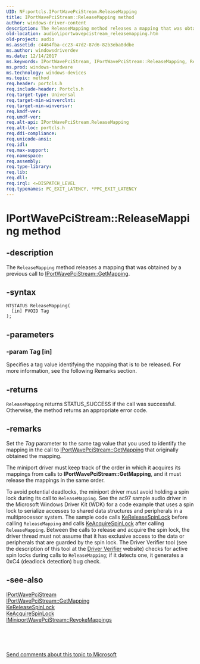 ```yaml
---
UID: NF:portcls.IPortWavePciStream.ReleaseMapping
title: IPortWavePciStream::ReleaseMapping method
author: windows-driver-content
description: The ReleaseMapping method releases a mapping that was obtained by a previous call to IPortWavePciStream::GetMapping.
old-location: audio\iportwavepcistream_releasemapping.htm
old-project: audio
ms.assetid: c4464fba-cc23-47d2-87d6-82b3eba8ddbe
ms.author: windowsdriverdev
ms.date: 12/14/2017
ms.keywords: IPortWavePciStream, IPortWavePciStream::ReleaseMapping, ReleaseMapping
ms.prod: windows-hardware
ms.technology: windows-devices
ms.topic: method
req.header: portcls.h
req.include-header: Portcls.h
req.target-type: Universal
req.target-min-winverclnt: 
req.target-min-winversvr: 
req.kmdf-ver: 
req.umdf-ver: 
req.alt-api: IPortWavePciStream.ReleaseMapping
req.alt-loc: portcls.h
req.ddi-compliance: 
req.unicode-ansi: 
req.idl: 
req.max-support: 
req.namespace: 
req.assembly: 
req.type-library: 
req.lib: 
req.dll: 
req.irql: <=DISPATCH_LEVEL
req.typenames: PC_EXIT_LATENCY, *PPC_EXIT_LATENCY
---
```


# IPortWavePciStream::ReleaseMapping method



## -description
The <code>ReleaseMapping</code> method releases a mapping that was obtained by a previous call to <a href="https://msdn.microsoft.com/library/windows/hardware/ff536909">IPortWavePciStream::GetMapping</a>.



## -syntax

````
NTSTATUS ReleaseMapping(
  [in] PVOID Tag
);
````


## -parameters

### -param Tag [in]

Specifies a tag value identifying the mapping that is to be released. For more information, see the following Remarks section.


## -returns
<code>ReleaseMapping</code> returns STATUS_SUCCESS if the call was successful. Otherwise, the method returns an appropriate error code.


## -remarks
Set the <i>Tag</i> parameter to the same tag value that you used to identify the mapping in the call to <a href="https://msdn.microsoft.com/library/windows/hardware/ff536909">IPortWavePciStream::GetMapping</a> that originally obtained the mapping.

The miniport driver must keep track of the order in which it acquires its mappings from calls to <b>IPortWavePciStream::GetMapping</b>, and it must release the mappings in the same order.

To avoid potential deadlocks, the miniport driver must avoid holding a spin lock during its call to <code>ReleaseMapping</code>. See the ac97 sample audio driver in the Microsoft Windows Driver Kit (WDK) for a code example that uses a spin lock to serialize accesses to shared data structures and peripherals in a multiprocessor system. The sample code calls <a href="..\wdm\nf-wdm-kereleasespinlock.md">KeReleaseSpinLock</a> before calling <code>ReleaseMapping</code> and calls <a href="..\wdm\nf-wdm-keacquirespinlock.md">KeAcquireSpinLock</a> after calling <code>ReleaseMapping</code>. Between the calls to release and acquire the spin lock, the driver thread must not assume that it has exclusive access to the data or peripherals that are guarded by the spin lock. The Driver Verifier tool (see the description of this tool at the <a href="http://go.microsoft.com/fwlink/p/?linkid=8753">Driver Verifier</a> website) checks for active spin locks during calls to <code>ReleaseMapping</code>; if it detects one, it generates a 0xC4 (deadlock detection) bug check.


## -see-also
<dl>
<dt>
<a href="..\portcls\nn-portcls-iportwavepcistream.md">IPortWavePciStream</a>
</dt>
<dt>
<a href="https://msdn.microsoft.com/library/windows/hardware/ff536909">IPortWavePciStream::GetMapping</a>
</dt>
<dt>
<a href="..\wdm\nf-wdm-kereleasespinlock.md">KeReleaseSpinLock</a>
</dt>
<dt>
<a href="..\wdm\nf-wdm-keacquirespinlock.md">KeAcquireSpinLock</a>
</dt>
<dt>
<a href="https://msdn.microsoft.com/library/windows/hardware/ff536730">IMiniportWavePciStream::RevokeMappings</a>
</dt>
</dl>
 

 

<a href="mailto:wsddocfb@microsoft.com?subject=Documentation%20feedback [audio\audio]:%20IPortWavePciStream::ReleaseMapping method%20 RELEASE:%20(12/14/2017)&amp;body=%0A%0APRIVACY STATEMENT%0A%0AWe use your feedback to improve the documentation. We don't use your email address for any other purpose, and we'll remove your email address from our system after the issue that you're reporting is fixed. While we're working to fix this issue, we might send you an email message to ask for more info. Later, we might also send you an email message to let you know that we've addressed your feedback.%0A%0AFor more info about Microsoft's privacy policy, see http://privacy.microsoft.com/en-us/default.aspx." title="Send comments about this topic to Microsoft">Send comments about this topic to Microsoft</a>


